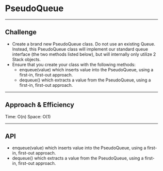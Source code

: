 # PseudoQueue
<!-- Short summary or background information -->
***
## Challenge
* Create a brand new PseudoQueue class. Do not use an existing Queue. Instead, this PseudoQueue class will implement our standard queue interface (the two methods listed below), but will internally only utilize 2 Stack objects. 
* Ensure that you create your class with the following methods:
    * enqueue(value) which inserts value into the PseudoQueue, using a first-in, first-out approach.
    * dequeue() which extracts a value from the PseudoQueue, using a first-in, first-out approach.

***
## Approach & Efficiency
Time: O(n)
Space: O(1)
***
## API
<!-- Description of each method publicly available to your Stack and Queue-->
* enqueue(value) which inserts value into the PseudoQueue, using a first-in, first-out approach.
* dequeue() which extracts a value from the PseudoQueue, using a first-in, first-out approach.
